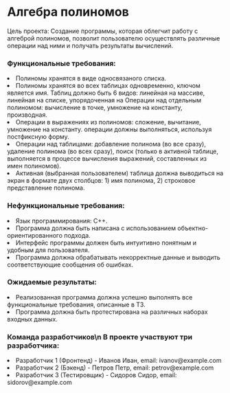 <h1>Алгебра полиномов</h1>

Цель проекта: Создание программы, которая облегчит работу с алгеброй полиномов, позволит пользователю осуществлять различные операции над ними и получать результаты вычислений.

<h3>Функциональные требования:</h3>

<li>Полиномы хранятся в виде односвязаного списка.</li>
<li>Полиномы хранятся во всех таблицах одновременно, ключом является имя.
Таблиц должно быть 6 видов: линейная на массиве, линейная на списке, упорядоченная на
Операции над отдельным полиномом: вычисление в точке, умножение на константу,
производная.</li>
<li>Операции в выражениях из полиномов: сложение, вычитание, умножение на константу. операции должны выполняться, используя
постфиксную форму.</li>
<li>Операции над таблицами: добавление полинома (во все сразу), удаление полинома (во всех
сразу), поиск (только в активной таблице, выполняется в процессе вычисления выражений,
составленных из имен полиномов).</li>
<li>Активная (выбранная пользователем) таблица должна выводиться на экран в формате двух столбцов: 1) имя полинома, 2) строковое представление полинома.</li>

<h3>Нефункциональные требования:</h3>

<li>Язык программирования: C++.</li>
<li>Программа должна быть написана с использованием объектно-ориентированного подхода.</li>
<li>Интерфейс программы должен быть интуитивно понятным и удобным для пользователя.</li>
<li>Программа должна обрабатывать некорректные данные и выводить соответствующие сообщения об ошибках.</li>

<h3>Ожидаемые результаты:</h3>
<li>Реализованная программа должна успешно выполнять все функциональные требования, описанные в ТЗ.</li>
<li>Программа должна быть протестирована на различных наборах входных данных.</li>

<h3>Команда разработчиков\n
В проекте участвуют три разработчика:</h3>
<li>Разработчик 1 (Фронтенд) - Иванов Иван, email: ivanov@example.com</li>
<li>Разработчик 2 (Бэкенд) - Петров Петр, email: petrov@example.com</li>
<li>Разработчик 3 (Тестировщик) - Сидоров Сидор, email: sidorov@example.com</li>
